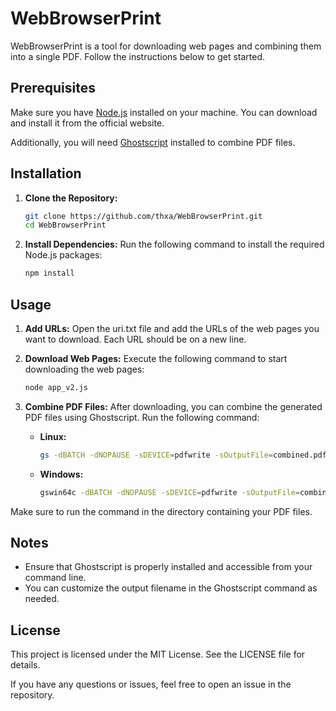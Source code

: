 
# WebBrowserPrint

WebBrowserPrint is a tool for downloading web pages and combining them into a single PDF. Follow the instructions below to get started.

## Prerequisites

Make sure you have [Node.js](https://nodejs.org/) installed on your machine. You can download and install it from the official website.

Additionally, you will need [Ghostscript](https://www.ghostscript.com/download/gsdnld.html) installed to combine PDF files.

## Installation

1. **Clone the Repository:**
   ```bash
   git clone https://github.com/thxa/WebBrowserPrint.git
   cd WebBrowserPrint
    ```

2. **Install Dependencies:** Run the following command to install the required Node.js packages:
    ```bash
    npm install
    ```

## Usage

1. **Add URLs:** Open the uri.txt file and add the URLs of the web pages you want to download. Each URL should be on a new line.
2. **Download Web Pages:** Execute the following command to start downloading the web pages:

    ```bash
    node app_v2.js
    ```
3. **Combine PDF Files:** After downloading, you can combine the generated PDF files using Ghostscript. Run the following command:
    - **Linux:**
        ```bash
        gs -dBATCH -dNOPAUSE -sDEVICE=pdfwrite -sOutputFile=combined.pdf *.pdf
        ```

    - **Windows:**
        ```bash
        gswin64c -dBATCH -dNOPAUSE -sDEVICE=pdfwrite -sOutputFile=combined.pdf *.pdf
        ```

Make sure to run the command in the directory containing your PDF files.

## Notes

- Ensure that Ghostscript is properly installed and accessible from your command line.
- You can customize the output filename in the Ghostscript command as needed.

## License

This project is licensed under the MIT License. See the LICENSE file for details.

If you have any questions or issues, feel free to open an issue in the repository.
